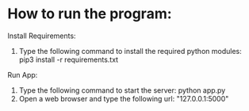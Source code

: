 # How to run the program:

Install Requirements:
1. Type the following command to install the required python modules: pip3 install -r requirements.txt

Run App:
1. Type the following command to start the server: python app.py
2. Open a web browser and type the following url: "127.0.0.1:5000"
